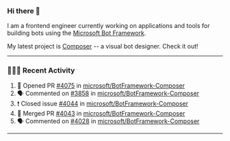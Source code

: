 ### Hi there 👋

I am a frontend engineer currently working on applications and tools for building bots using the [Microsoft Bot Framework](https://dev.botframework.com/).

My latest project is [Composer](https://github.com/microsoft/BotFramework-Composer) -- a visual bot designer. Check it out!

---

### 👨🏻‍💻 Recent Activity

<!--START_SECTION:activity-->
1. 💪 Opened PR [#4075](https://github.com//microsoft/BotFramework-Composer/pull/4075) in [microsoft/BotFramework-Composer](https://github.com//microsoft/BotFramework-Composer)
2. 🗣 Commented on [#3858](https://github.com//microsoft/BotFramework-Composer/issues/3858) in [microsoft/BotFramework-Composer](https://github.com//microsoft/BotFramework-Composer)
3. ❗️ Closed issue [#4044](https://github.com//microsoft/BotFramework-Composer/issues/4044) in [microsoft/BotFramework-Composer](https://github.com//microsoft/BotFramework-Composer)
4. 🎉 Merged PR [#4043](https://github.com//microsoft/BotFramework-Composer/pull/4043) in [microsoft/BotFramework-Composer](https://github.com//microsoft/BotFramework-Composer)
5. 🗣 Commented on [#4028](https://github.com//microsoft/BotFramework-Composer/issues/4028) in [microsoft/BotFramework-Composer](https://github.com//microsoft/BotFramework-Composer)
<!--END_SECTION:activity-->

---

<!--
**a-b-r-o-w-n/a-b-r-o-w-n** is a ✨ _special_ ✨ repository because its `README.md` (this file) appears on your GitHub profile.

Here are some ideas to get you started:

- 🔭 I’m currently working on ...
- 🌱 I’m currently learning ...
- 👯 I’m looking to collaborate on ...
- 🤔 I’m looking for help with ...
- 💬 Ask me about ...
- 📫 How to reach me: ...
- 😄 Pronouns: ...
- ⚡ Fun fact: ...
-->
